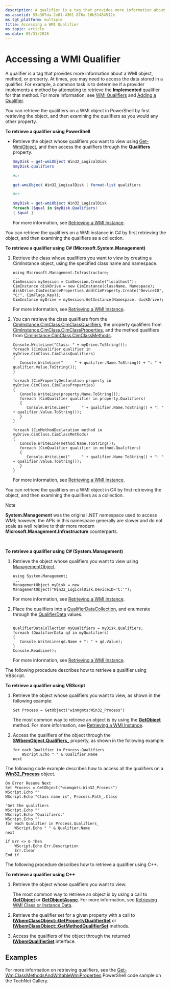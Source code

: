 ```yaml
---
description: A qualifier is a tag that provides more information about a WMI object, method, or property.
ms.assetid: 53a307da-2e81-4361-876a-16b51484512e
ms.tgt_platform: multiple
title: Accessing a WMI Qualifier
ms.topic: article
ms.date: 05/31/2018
---
```


# Accessing a WMI Qualifier

A qualifier is a tag that provides more information about a WMI object, method, or property. At times, you may need to access the data stored in a qualifier. For example, a common task is to determine if a provider implements a method by attempting to retrieve the **Implemented** qualifier for that method. For more information, see [WMI Qualifiers](wmi-qualifiers.md) and [Adding a Qualifier](adding-a-qualifier.md).

You can retrieve the qualifiers on a WMI object in PowerShell by first retrieving the object, and then examining the qualifiers as you would any other property.

**To retrieve a qualifier using PowerShell**

-   Retrieve the object whose qualifiers you want to view using [Get-WmiObject](https://technet.microsoft.com/library/dd315379.aspx), and then access the qualifiers through the **Qualifiers** property:

    ```PowerShell
    $myDisk = get-wmiObject Win32_LogicalDisk
    $myDisk.qualifiers

    #or

    get-wmiObject Win32_LogicalDisk | format-list qualifiers

    #or

    $myDisk = get-wmiObject Win32_LogicalDisk
    foreach ($qual in $myDisk.Qualifiers)
    { $qual }
    ```

    

    For more information, see [Retrieving a WMI Instance](retrieving-an-instance.md).

You can retrieve the qualifiers on a WMI instance in C# by first retrieving the object, and then examining the qualifiers as a collection.

**To retrieve a qualifier using C# (Microsoft.System.Management)**

1.  Retrieve the class whose qualifiers you want to view by creating a CimInstance object, using the specified class name and namespace.

    ```CSharp
    using Microsoft.Management.Infrastructure;
    ...
    CimSession mySession = CimSession.Create("localhost");
    CimInstance diskDrive = new CimInstance(className, Namespace);
    diskDrive.CimInstanceProperties.Add(CimProperty.Create("DeviceID", "C:", CimFlags.Key));
    CimInstance myDrive = mySession.GetInstance(Namespace, diskDrive);
    ```

    

    For more information, see [Retrieving a WMI Instance](retrieving-an-instance.md).

2.  You can retrieve the class qualifiers from the [CimInstance.CimClass.CimClassQualifiers](/previous-versions/windows/desktop/wmi_v2/mi-managed-api/hh832272(v=vs.85)), the property qualifiers from [CimInstance.CimClass.CimClassProperties](/previous-versions/windows/desktop/wmi_v2/mi-managed-api/hh832271(v=vs.85)), and the method qualifiers from [CimInstance.CimClass.CimClassMethods](/previous-versions/windows/desktop/wmi_v2/mi-managed-api/hh832270(v=vs.85)).

    ```CSharp
    Console.WriteLine("Class: " + myDrive.ToString());
    foreach (CimQualifier qualifier in myDrive.CimClass.CimClassQualifiers)
    {
       Console.WriteLine("     " + qualifier.Name.ToString() + ": " + qualifier.Value.ToString());
    }

    foreach (CimPropertyDeclaration property in myDrive.CimClass.CimClassProperties)
    {
       Console.WriteLine(property.Name.ToString());
       foreach (CimQualifier qualifier in property.Qualifiers)
       {
          Console.WriteLine("     " + qualifier.Name.ToString() + ": " + qualifier.Value.ToString());
       }
    }

    foreach (CimMethodDeclaration method in myDrive.CimClass.CimClassMethods)
    {
       Console.WriteLine(method.Name.ToString());
       foreach (CimQualifier qualifier in method.Qualifiers)
       {
          Console.WriteLine("     " + qualifier.Name.ToString() + ": " + qualifier.Value.ToString());
       }
    }
    ```

    

    For more information, see [Retrieving a WMI Instance](retrieving-an-instance.md).

You can retrieve the qualifiers on a WMI object in C# by first retrieving the object, and then examining the qualifiers as a collection.

> [!Note]  
> **System.Management** was the original .NET namespace used to access WMI; however, the APIs in this namespace generally are slower and do not scale as well relative to their more modern **Microsoft.Management.Infrastructure** counterparts.

 

**To retrieve a qualifier using C# (System.Management)**

1.  Retrieve the object whose qualifiers you want to view using [ManagementObject](/dotnet/api/system.management.managementobject).

    ```CSharp
    using System.Management;
    ...
    ManagementObject myDisk = new ManagementObject("Win32_LogicalDisk.DeviceID='C:'");
    ```

    

    For more information, see [Retrieving a WMI Instance](retrieving-an-instance.md).

2.  Place the qualifiers into a [QualifierDataCollection](/dotnet/api/system.management.qualifierdatacollection), and enumerate through the [QualifierData](/dotnet/api/system.management.qualifierdata) values.

    ```CSharp
    
    QualifierDataCollection myQualifiers = myDisk.Qualifiers;
    foreach (QualifierData qd in myQualifiers)
    {
       Console.WriteLine(qd.Name + ": " + qd.Value);
    }
    Console.ReadLine();
    ```

    

    For more information, see [Retrieving a WMI Instance](retrieving-an-instance.md).

The following procedure describes how to retrieve a qualifier using VBScript.

**To retrieve a qualifier using VBScript**

1.  Retrieve the object whose qualifiers you want to view, as shown in the following example:

    ```VB
    Set Process = GetObject("winmgmts:Win32_Process")
    ```

    

    The most common way to retrieve an object is by using the [**GetObject**](/windows/desktop/api/WbemCli/nf-wbemcli-iwbemservices-getobject) method. For more information, see [Retrieving a WMI Instance](retrieving-an-instance.md).

2.  Access the qualifiers of the object through the [**SWbemObject.Qualifiers\_**](swbemobject-qualifiers-.md) property, as shown in the following example:

    ```VB
    for each Qualifier in Process.Qualifiers_
        WScript.Echo " " & Qualifier.Name
    next
    ```

    

The following code example describes how to access all the qualifiers on a [**Win32\_Process**](/windows/desktop/CIMWin32Prov/win32-process) object.


```VB
On Error Resume Next
Set Process = GetObject("winmgmts:Win32_Process")
WScript.Echo ""
WScript.Echo "Class name is", Process.Path_.Class

'Get the qualifiers
WScript.Echo ""
WScript.Echo "Qualifiers:"
WScript.Echo ""
for each Qualifier in Process.Qualifiers_
    WScript.Echo " " & Qualifier.Name
next

if Err <> 0 Then
    WScript.Echo Err.Description
    Err.Clear
End if
```



The following procedure describes how to retrieve a qualifier using C++.

**To retrieve a qualifier using C++**

1.  Retrieve the object whose qualifiers you want to view.

    The most common way to retrieve an object is by using a call to [**GetObject**](/windows/desktop/api/WbemCli/nf-wbemcli-iwbemservices-getobject) or [**GetObjectAsync**](/windows/desktop/api/WbemCli/nf-wbemcli-iwbemservices-getobjectasync). For more information, see [Retrieving WMI Class or Instance Data](retrieving-class-or-instance-data.md).

2.  Retrieve the qualifier set for a given property with a call to [**IWbemClassObject::GetPropertyQualifierSet**](/windows/desktop/api/WbemCli/nf-wbemcli-iwbemclassobject-getpropertyqualifierset) or [**IWbemClassObject::GetMethodQualifierSet**](/windows/desktop/api/WbemCli/nf-wbemcli-iwbemclassobject-getmethodqualifierset) methods.

3.  Access the qualifiers of the object through the returned [**IWbemQualifierSet**](/windows/desktop/api/Wbemcli/nn-wbemcli-iwbemqualifierset) interface.

## Examples

For more information on retrieving qualifiers, see the [Get-WmiClassMethodsAndWritableWmiProperties](https://Gallery.TechNet.Microsoft.Com/10670e14-4cf1-4ce5-99d0-fc4ca80dac2c) PowerShell code sample on the TechNet Gallery.

 

 

